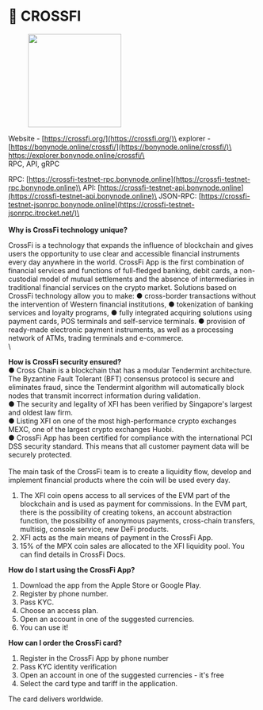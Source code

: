 # 🚀 CROSSFI

<figure><img src="https://itrocket.net/_next/image/?url=%2F_next%2Fstatic%2Fmedia%2Fcrossfi.02179603.jpg&#x26;w=96&#x26;q=75" alt="" width="188"><figcaption></figcaption></figure>

Website - [https://crossfi.org/](https://crossfi.org/)\
explorer - [https://bonynode.online/crossfi/](https://bonynode.online/crossfi/)\
[https://explorer.bonynode.online/crossfi/\
](https://explorer.bonynode.online/crossfi/)\
RPC, API, gRPC

RPC: [https://crossfi-testnet-rpc.bonynode.online](https://crossfi-testnet-rpc.bonynode.online)\
API: [https://crossfi-testnet-api.bonynode.online](https://crossfi-testnet-api.bonynode.online)\
JSON-RPC: [https://crossfi-testnet-jsonrpc.bonynode.online](https://crossfi-testnet-jsonrpc.itrocket.net/)\
\
\
**Why is CrossFi technology unique?**&#x20;

CrossFi is a technology that expands the influence of blockchain and gives users the opportunity to use clear and accessible financial instruments every day anywhere in the world. CrossFi App is the first combination of financial services and functions of full-fledged banking, debit cards, a non-custodial model of mutual settlements and the absence of intermediaries in traditional financial services on the crypto market. Solutions based on CrossFi technology allow you to make: ● cross-border transactions without the intervention of Western financial institutions, ● tokenization of banking services and loyalty programs, ● fully integrated acquiring solutions using payment cards, POS terminals and self-service terminals. ● provision of ready-made electronic payment instruments, as well as a processing network of ATMs, trading terminals and e-commerce.\
\


**How is CrossFi security ensured?** \
● Cross Chain is a blockchain that has a modular Tendermint architecture. The Byzantine Fault Tolerant (BFT) consensus protocol is secure and eliminates fraud, since the Tendermint algorithm will automatically block nodes that transmit incorrect information during validation. \
● The security and legality of XFI has been verified by Singapore's largest and oldest law firm. \
● Listing XFI on one of the most high-performance crypto exchanges MEXC, one of the largest crypto exchanges Huobi. \
● CrossFi App has been certified for compliance with the international PCI DSS security standard. This means that all customer payment data will be securely protected. \
\
The main task of the CrossFi team is to create a liquidity flow, develop and implement financial products where the coin will be used every day.

1. The XFI coin opens access to all services of the EVM part of the blockchain and is used as payment for commissions. In the EVM part, there is the possibility of creating tokens, an account abstraction function, the possibility of anonymous payments, cross-chain transfers, multisig, console service, new DeFi products.
2. XFI acts as the main means of payment in the CrossFi App.
3. 15% of the MPX coin sales are allocated to the XFI liquidity pool. You can find details in CrossFi Docs.

**How do I start using the CrossFi App?**

1. Download the app from the Apple Store or Google Play.
2. Register by phone number.
3. Pass KYC.
4. Choose an access plan.
5. Open an account in one of the suggested currencies.
6. You can use it!

**How can I order the CrossFi card?**

1. Register in the CrossFi App by phone number
2. Pass KYC identity verification
3. Open an account in one of the suggested currencies - it's free
4. Select the card type and tariff in the application.

The card delivers worldwide.

### &#x20;<a href="#rpc" id="rpc"></a>
